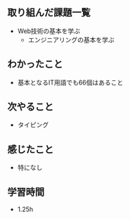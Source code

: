 ## 取り組んだ課題一覧
- Web技術の基本を学ぶ
    - エンジニアリングの基本を学ぶ

## わかったこと
- 基本となるIT用語でも66個はあること

## 次やること
- タイピング

## 感じたこと
- 特になし

## 学習時間
- 1.25h